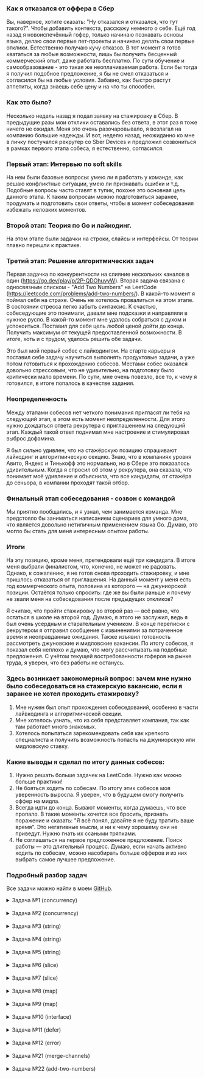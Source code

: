 ### Как я отказался от оффера в Сбер

Вы, наверное, хотите сказать: "Ну отказался и отказался, что тут такого?". Чтобы добавить контекста, расскажу немного о себе. Ещё год назад я новоиспечённый гофер, только начинаю познавать основы языка, делаю свои первые пет-проекты и начинаю делать свои первые отклики. Естественно получаю кучу отказов. В тот момент я готов хвататься за любые возможности, лишь бы получить бесценный коммерческий опыт, даже работать бесплатно. По сути обучение и самообразование - это такая же неоплачиваемая работа. Если бы тогда я получил подобное предложение, я бы не смел отказаться и согласился бы на любые условия. Забавно, как быстро растут аппетиты, когда знаешь себе цену и на что ты способен.

### Как это было?

Несколько недель назад я подал заявку на стажировку в Сбер. В предыдущие разы мои отклики оставались без ответа, в этот раз я тоже ничего не ожидал. Меня это очень разочаровывало, я возлагал на компанию большие надежды. И вот, неделю назад, неожиданно ко мне в личку постучался рекрутер со Sber Devices и предложил созвониться в рамках первого этапа собеса, я естественно, согласился.

### Первый этап: Интервью по soft skills
На нем были базовые вопросы: умею ли я работать у команде, как решаю конфликтные ситуации, умею ли признавать ошибки и т.д. Подобные вопросы часто ставят в тупик, похоже это основная цель данного этапа. К таким вопросам можно подготовиться заранее, продумать и подготовить свои ответы, чтобы в момент собеседования избежать неловких моментов.
 
### Второй этап: Теория по Go и лайкодинг. 
На этом этапе были задачки на строки, слайсы и интерфейсы. От теории плавно перешли к практике.

### Третий этап: Решение алгоритмических задач
Первая задачка по конкурентности на слияние нескольких каналов в один (https://go.dev/play/p/2P-QDOhuvyW). Вторая задача связана с односвязным списком - "Add Two Numbers" на LeetCode (https://leetcode.com/problems/add-two-numbers/). В какой-то момент я поймал себя на страхе. Очень не хотелось провалиться на этом этапе. В состоянии стресса легко забыть синтаксис. К счастью, собеседующие это понимали, давали мне подсказки и направляли в нужное русло. В какой-то момент мне удалось собраться с духом и успокоиться. Поставил для себя цель любой ценой дойти до конца. Получить максимум от текущей предоставленной возможности. В итоге, хоть и с трудом, удалось решить обе задачи.

Это был мой первый собес с лайкодингом. На старте карьеры я поставил себе задачу научиться выполнять продуктовые задачи, а уже потом готовиться к прохождению собесов. Местами собес оказался довольно стрессовым, что не удивительно, на подготовку было критически мало времени. По сути, мне очень повезло, все то, к чему я готовился, в итоге попалось в качестве задания.

### Неопределенность
Между этапами собесов нет четкого понимания пригласят ли тебя на следующий этап, в этом есть момент неопределенности. Для этого нужно дождаться ответа рекрутера с приглашением на следующий этап. Каждый такой ответ поднимал мне настроение и стимулировал выброс дофамина.

Я был сильно удивлен, что на стажёрскую позицию спрашивают лайкодинг и алгоритмическую секцию. Знаю, что в компаниях уровня Авито, Яндекс и Тинькофф это нормально, но в Сбере это показалось удивительным. Когда я спросил об этом у рекрутера, она сказала, что понимает моё удивление и объяснила, что все кандидаты, от стажёра до сеньора, в компании проходят такой отбор.

### Финальный этап собеседования - созвон с командой
Мы приятно пообщались, и я узнал, чем занимается команда. Мне предстояло бы заниматься написанием сценариев для умного дома, что является довольно нетипичным применением языка Go. Думаю, это могло бы стать для меня интересным опытом работы.

### Итоги
На эту позицию, кроме меня, претендовали ещё три кандидата. В итоге меня выбрали финалистом, что, конечно, не может не радовать. Однако, к сожалению, я не готов снова проходить стажировку, и мне пришлось отказаться от приглашения. На данный момент у меня есть год коммерческого опыта, половина из которого — на джуниорской позиции. Остаётся только спросить: где же вы были раньше и почему не звали меня на собеседования после предыдущих откликов?

Я считаю, что пройти стажировку во второй раз — всё равно, что остаться в школе на второй год. Думаю, я этого не заслужил, ведь я был очень усердным и старательным учеником. В конце переписки с рекрутером я отправил сообщение с извинениями за потраченное время и неоправданные ожидания. Также изъявил готовность рассмотреть джуновские и мидловские вакансии. По итогу собесов, я показал себя неплохо и думаю, что могу рассчитывать на подобные предложения. С учётом текущей востребованности гоферов на рынке труда, я уверен, что без работы не останусь.

### Здесь возникает закономерный вопрос: зачем мне нужно было собеседоваться на стажерскую вакансию, если я заранее не хотел проходить стажировку?
1. Мне нужен был опыт прохождения собеседований, особенно в части лайвкодинга и алгоритмической секции.
2. Мне хотелось узнать, что из себя представляет компания, так как там работает много знакомых.
3. Хотелось попытаться зарекомендовать себя как крепкого специалиста и получить возможность попасть на джуниорскую или мидловскую ставку.

### Какие выводы я сделал по итогу данных собесов:
1. Нужно решать больше задачек на LeetCode. Нужно как можно больше практики!
2. Не бояться ходить по собесам. По итогу этих собесов моя уверенность выросла. Я уверен, что в будущем смогу получить оффер на мидла.
3. Всегда идти до конца. Бывают моменты, когда думаешь, что все пропало. В такие моменты хочется все бросить, признать поражение и сказать: "Я всё понял, давайте я не буду тратить ваше время". Это негативные мысли, и ни к чему хорошему они не приведут. Нужно гнать их ссаными тряпками.
4. Не соглашаться на первое предложенное предложение. Поиск работы — это длительный процесс. Думаю, если начать активно ходить по собесам, можно насобирать больше офферов и из них выбрать самое лучшее предложение.

### Подробный разбор задач

Все задачи можно найти в моем [GitHub](https://github.com/alivewel/sber-tasks).

<details>
<summary>Задача №1 (concurrency)</summary>

### Что выведет программа?

```go
func main() {
	for _, val := range []int{1, 2, 3} {
		go println(val)
	}
}
```

### Отсутствие вывода

Программа не выводит ничего на экран. Это происходит потому, что основная горутина `main` завершается раньше, чем горутины успевают выполнить `println`. В результате, программа завершает работу, не дождавшись завершения всех запущенных горутин.

### Использование `WaitGroup`

Чтобы гарантировать, что все горутины завершат выполнение, прежде чем программа выйдет, необходимо использовать примитив синхронизации `sync.WaitGroup`. Этот механизм позволяет основной горутине `main` ожидать завершения всех запущенных горутин.

### Захват переменной в замыкании

В зависимости от версии Go, необходимость добавления новой переменной для захвата значения в замыкании может изменяться. Начиная с версии 1.22, дополнительная переменная не обязательна, так как компилятор Go сам обрабатывает захват переменных в контексте горутин.

### Решение

```go
func main() {
	wg := sync.WaitGroup{}
	for _, val := range []int{1, 2, 3} {
		wg.Add(1)
		go func(num int) {
			defer wg.Done()
			println(num)
		}(val)
	}
	wg.Wait()
}
```

</details>
<br>


<details>
<summary>Задача №2 (concurrency)</summary>

### Что выведет программа?

```go
func main() {
	ch := make(chan string)
	close(ch)
	go func() {
		text := <-ch
		println("Hello, ", text)
	}()
	runtime.GC()
}
```

### Вывод программы

Программа выведет: `Hello, `. Это происходит из-за того, что из закрытого канала читается zero value (пустая строка для типа `string`), которая и будет выведена.

### Что происходит в программе?

1. **Создание канала**: Программа создает канал для строк: `ch := make(chan string)`.
   
2. **Закрытие канала**: На следующей строке канал закрывается с помощью `close(ch)`. Закрытие канала предотвращает запись в него, но чтение все еще возможно.

3. **Горутина**: Запускается горутина, которая читает из канала. Поскольку канал закрыт, операция чтения возвращает zero value для типа `string` — пустую строку. Это значение используется в `println`, формируя вывод `Hello, `.

4. **Использование `runtime.GC()`**: Вызывается сборщик мусора `runtime.GC()`, который служит для того, чтобы дать время горутине завершить выполнение.


</details>
<br>

<details>
<summary>Задача №3 (string)</summary>

### Что выведет программа?

```go
func main() {
	println(f())
}

func f() string {
	s := "Test"
	s[0] = 'R'
	return s
}
```

### Вывод программы

Попытка изменить строку `s` с помощью `s[0] = 'R'` вызовет ошибку компиляции. Это связано с тем, что строки в Go являются неизменяемым (immutable) типом данных. Прямое изменение символов строки недопустимо.

### Доработка программы

Чтобы программа корректно работала необходимо изменить подход к изменению строки. Поскольку строки в Go являются неизменяемыми (immutable), требуется преобразовать строку в массив байтов, внести необходимые изменения, а затем преобразовать массив обратно в строку.

### Решение

```go
func main() {
	println(f())
}

func f() string {
	s := "Test"
	b := []byte(s) // Преобразуем строку в срез байтов
	b[0] = 'R'     // Изменяем первый байт
	return string(b) // Преобразуем обратно в строку
}
```

</details>
<br>

<details>
<summary>Задача №4 (string)</summary>

### Как посчитать количество символов в строке?

```go
func main() {
	str := "Привет!"
	charCount := 0
	// посчитать кол-во символов в строке
	if charCount == 7 {
		println("Success!")
	}
}
```

#### Подсчет символов №1

Самый простой способ подсчитать количество символов в строке — это пройтись по ней в цикле и инкрементировать счетчик с каждой итерацией. Это позволяет корректно учитывать символы, которые занимают более одного байта.

### Решение №1

```go
func main() {
	str := "Привет!"
	charCount := 0

	// Посчитать количество символов в строке
	for range str {
		charCount++
	}

	if charCount == 7 {
		println("Success!")
	}
}
```

#### Подсчет символов №2

Преобразовав строку в срез рун с помощью []rune(str), мы можем работать с каждым символом как с отдельной Unicode-кодовой точкой, и функция len() затем возвращает количество рун, что соответствует количеству символов в строке.

### Решение №2

```go
func main() {
	str := "Привет!"
	charCount := 0

	// Посчитать количество символов в строке
	charCount = len([]rune(str)) // Преобразуем строку в срез рун и берем его длину

	if charCount == 7 {
		println("Success!")
	}
}
```


#### Почему нельзя использовать `len(str)`?

Если использовать `len(str)`, то вы получите количество байт в строке, а не количество символов. В данном случае строка `"Привет!"` содержит русские символы, которые занимают 2 байта каждый. Поэтому `len(str)` вернет 13, а не 7.

### Что такое руна? Какой размер она имеет?

- **Руна (rune)** — это тип данных в Go, представляющий собой Unicode-кодовую точку. По сути, руна — это просто `int32`, который используется для обозначения символов Unicode.
- **Размер руны**: Руна в Go имеет размер 4 байта (32 бита). Это позволяет ей хранить любую Unicode-кодовую точку, так как диапазон Unicode охватывает значения от 0 до 0x10FFFF, что помещается в 32-битное целое число.


</details>
<br>

<details>
<summary>Задача №5 (string)</summary>

### Что выведет программа?

```go
func main() {
	str := "Привет"
	for i := range str {
		println(i)
	}
}
```

### Вывод программы

Программа выведет следующие индексы:

```
0
2
4
6
8
10
```

Эти индексы появляются потому, что русские буквы в кодировке UTF-8 кодируются двумя байтами. В цикле `for i := range str`, переменная `i` представляет собой байтовый индекс каждого символа в строке.


</details>
<br>

<details>
<summary>Задача №6 (slice)</summary>

### Что такое слайс? Почему он так называется?

Слайс - динамически расширяемый массив, который может расширятся с помощью функции append.

#### Структура слайса

```go
type SliceHeader struct {
    Data uintptr
    Len  int
    Cap  int
}
```


- **Pointer**: `*array` — базовый массив.
  - Ссылка указывает на первый элемент массива.
  - Последний используемый элемент определяется с помощью `Length`.

- **Length**: `int`
  - Это количество элементов, которые мы "отщипываем" от базового массива.

- **Capacity**: `int`
  - Это количество элементов, которые могут поместиться в базовый массив, учитывая, что первый элемент слайса не обязательно совпадает с первым элементом массива.
  - Например, если размер массива 10, но мы начинаем использовать его с 5-го элемента, то `capacity` будет 5.

### Как работает функция append?

1. **Для слайсов до 256 элементов:**
   - Емкость увеличивается в два раза. Это позволяет эффективно управлять памятью и минимизировать количество операций по перераспределению памяти.

2. **Для слайсов более 256 элементов:**
   - Емкость увеличивается по формуле: 
     ![increase_capasity](images/increase_capasity.png)
   - Здесь константа равна 256. Этот подход позволяет более плавно увеличивать емкость, что особенно важно для больших слайсов, чтобы избежать резкого увеличения использования памяти.


### Что выведет программа?

```go
func main() {
	slice := make([]int, 0, 1000)
	slice = append(slice, 1, 2, 3)
	fmt.Println(slice)     // ???
	process(slice)
	fmt.Println(slice)     // ???
	fmt.Println(slice[:6]) // ???
}

func process(slice []int) {
	for index := range slice {
		slice[index] = 0
	}
}
```

### Вывод программы

1. **Первый вывод: `fmt.Println(slice)`**  
   - Вывод: `[1 2 3]`
   - Изначально в слайс добавляются элементы 1, 2 и 3.

2. **Второй вывод: `fmt.Println(slice)` после `process(slice)`**  
   - Вывод: `[0 0 0]`
   - Функция `process(slice)` заменяет каждый элемент слайса на 0, изменяя его на месте.

3. **Третий вывод: `fmt.Println(slice[:6])`**  
   - Вывод: `[0 0 0 0 0 0]`
   - Слайс изначально создан с длиной 0 и емкостью 1000, поэтому `slice[:6]` имеет доступ к первым шести элементам подлежащего массива. Так как `process(slice)` изменяет только первые три элемента, остальные элементы остаются нулевыми, и выводится `[0 0 0 0 0 0]`.


</details>
<br>

<details>
<summary>Задача №7 (slice)</summary>

### Что выведет программа?

```go
func main() {
	slice := make([]int, 0, 1000)
	slice = append(slice, 1, 2, 3)
	fmt.Println(slice)     // ???
	process(slice)
	fmt.Println(slice)     // ???
	fmt.Println(slice[:6]) // ???
}

func process(slice []int) {
	slice = append(slice, 4, 5, 6)
}
```

### Вывод программы

1. **Первый вывод: `fmt.Println(slice)`**  
   - Вывод: `[1 2 3]`
   - Изначально в слайс добавляются элементы 1, 2 и 3.

2. **Второй вывод: `fmt.Println(slice)` после `process(slice)`**  
   - Вывод: `[1 2 3]`
   - В функции process(slice) создается новый слайс с добавлением элементов 4, 5 и 6. Однако это изменение не влияет на оригинальный слайс в main, так как слайсы передаются по значению, где копируются длина и емкость, но базовый массив передается по указателю. Поэтому при выходе из функции process длина оригинального слайса остается прежней.

3. **Третий вывод: `fmt.Println(slice[:6])`**  
   - Вывод: `[1 2 3 4 5 6]`
   - Функция `process(slice)` изменяет оригинальный слайс, добавленные элементы 4, 5 и 6 все же записываются в подлежащий массив, так как у слайса достаточно емкости (1000). Указав явно длину `slice[:6]` мы можем включить эти элементы в вывод.

</details>
<br>

<details>
<summary>Задача №8 (map)</summary>

### Что такое мапа в го?

Мапа - это структура данных, которая содержит в себе пару ключ и значение.
Под капотом в ней хеш-таблица, которая позволяет нам обращаться по ключу за константное время.

Изначально создается мапа с 8 бакетами.
Бакет - структура данных, в которой хранится ключи и значения в мапе. Данные внутри бакета хранятся в виде массива, в одном бакете может быть до 8 элементов. Если все аллоцированые бакеты в среднем заполнены на 6,5, то начинается эвакуация данных.
Важное свойство для ключа - он должен быть comparable (сравнимый).
Нельзя взять указатель на элемент мапы как раз по причине эвакуации данных. Бакеты нужно для равномерного распределения данных.

#### Структура map
1) count - размер мапы
2) B - log_2 (логарифм) количества бакетов. Для 8 бакетов B=3, для 16 B=4 и так далее.
3) hash0     uint32 // seed для хэш-функции, генерируется при создании мапы. нужен для рандомизации хэш-функции
4) buckets    unsafe.Pointer // ссылка на массив из 2^B бакетов; nil, если count==0
5) oldbuckets unsafe.Pointer // ссылка на массив предыдущих бакетов. в процессе роста мапы здесь будет массив старых бакетов, откуда потихоньку будут переноситься значения в новые бакеты.

#### Переполнение бакета.
При переполнении бакета создается новый бакет и ссылка не него сохраняется в старом бакете. Ситуация переполнения бакета очень нежелательна.
Цифра 6.5 взято не случайно - это "идеальное" сочетание между переполнением и необходимым выделением памяти.
Похоже при этом эвакуация данных не происходит, просто создается еще один новый бакет. Этот процесс не быстрый, память выделяется, но она не инициализируется сразу. Если бы мы переносили данные сразу, после того, как выделили память, то некоторые операции внезапно начали бы работать медленно. Поэтому операции переноса выполняются в те моменты, когда мы выполняем операции сохранения или удаления ключей из мапы, это выполняется инкрементально. В ходе этого процесса данные равномерно распределяются по новым бакетам. Мы избежали пауз в выполнении операций, но теперь эти операции будут работать медленнее, потому что в момент эвакуации нужно будет смотреть в старые и в новые бакеты. Единственный способ избежать этих проблем выделять память для мапы под нужный размер заранее.

#### Эвакуация
Из-за эвакуации мы не можем взять указатель под элемент мапы. Компилятор не дает этого сделать. Потому что, если мы и возьмем указатель на элемент мапы, то после эвакуации данных указатель уже будет неактуальным - данные уже будут лежать в другом бакете и в другой ячейке памяти.

Эвакуация данных из бакета
Создается новый список бакетов, который будет в 2 раза больше чем предыдущий. И данные из старых бакетов будут скопированы в новые.

Эвакуация - процесс реорганизации и перераспределения элементов из старых корзин в новые корзины при расширении хеш-таблицы. Она происходит, когда количество элементов в map превышает определенный порог, происходит увеличение числа корзин, чтобы уменьшить вероятность коллизий и сохранить эффективность операций вставки, удаления и поиска. При увеличении 
Эвакуация происходит не сразу, только при чтении или записи к ним.
Эвакуация происходит через воркеры.

Записывать значения в неинициализированную мапу нельзя, будет паника.
Читать значения из неинициализированную мапу можно, получим zero-value.

### У нас есть хеш-функция, которая возвращает нам какой-то хеш. Хеш представляет из себя значение числа int64. Бакетов у нас меньше? Как вычислить в какой бакет положить пару ключ-значение?

Мы берем остаток от деления от количества бакетов.

### Что выведет программа?

```go
func main() {
	var m map[string]struct{}
	for k := range m {
		println(k)
	}
	println("end!")
}
```

Поскольку карта пуста и не содержит элементов для итерации, единственным выводом будет `"end!"`.

</details>
<br>

<details>
<summary>Задача №9 (map)</summary>

### У нас есть 2 функции для вычисления хеша. Нужно вставить в мапу всего лишь 10 элементов.
### Какая функция для вычисления хеша больше подходит для этой цели? Какие плюсы и минусы каждой функции?

```go
func hash1() int {
	return randomInt(100)
}

func hash2() int {
	return 1
}
```

Функция `hash1` каждый раз возвращает случайный хеш. Это обеспечивает равномерное распредление по бакетам при вставке элементов в мапу. Только при чтении мы уже не сможем обратиться в тот бакет, в который положили наше значение, потому что хэш-функция вернет другое значение. Здесь происходит нарушение детерменированности и предскауемости хэш-функции.

Функция `hash2` всегда возвращает единицу. Это значит, что в мапе у нас будет 10 элементов, которые будут иметь одинаковые хеши, будет возникать большое количество коллизий. Все элементы мапы будут хранится в одном бакете. С такой функцией вычисления мапы мы получаем массив. Сложность получения элементов в худшем случае будет O(n). Функция `hash2` в отличии от `hash1` детерминированна, что является плюсом.

### Что такое коллизия?

Коллизия — это ситуация при которой два разных входных элемента (ключа) дают одинаковое хеш-значение. При этом оба ключа будут помещены в один и тот же бакет в хеш-таблице. Существуют несколько методов решения коллизий. Чаще всего на собеседованиях упомниваются два нижеуказанных метода.

### Какие методы используются для решения коллизий и какой метод используется в го?

Методы решения коллизий:

#### 1. Метод открытой адресации.

![open_addressing_method](images/open_addressing_method.png)

Элементы мапы хранятся в массиве. При коллизии происходит поиск следующей свободной ячейки и вставка в нее элемента.

#### 2. Метод цепочек (применяется в го).

![chain_method](images/chain_method.png)

В ячейках массива хранятся не элементы мапы, а указатели на связный список, который хранит все элементы с одинаковым хешем. В случае коллизии новый элемент добавляется в этот список.

![plus_and_minus](images/plus_and_minus.png)

</details>
<br>

<details>
<summary>Задача №10 (interface)</summary>

### Что такое интерфейсы в го?

Интерфейсы — (контракт) это инструменты для определения наборов действий и поведения. Они позволяют объектам опираться на абстракции, а не фактические реализации других объектов.

В структуре itab хранится тип интерфейса и методы, которые должна описывать структура, чтобы реализовывать интерфейс:

```go
type iface struct {  
    tab  *itab             // это указатель на Interface Table или itable - структуру, которая хранит список методов, используемых для удовлетворения интерфейса.
    data unsafe.Pointer    // указатель на тип данных  
}  
```

Интерфейсы широко используются при тестировании.

Где необходимо объявлять интерфейс? Там где мы его используем? Или там где мы его реализуем?

Интерфейсы:
1. Описываются там, где используется.
2. Должны содержать только то, что используется

### Что выведет программа?

```go
func main() {
	var ptr *struct{}
	var iface interface{}
	iface = ptr
	if iface == nil {
		println("It's nil!")
	}
} 
```

Ничего не распечается потому что `interface != nil`, в нем хранится информация о типе данных (`struct{}` - пустая структура).
Если убрать присвоение `iface = ptr`, то интерфейс станет равным `nil`.


</details>
<br>

<details>
<summary>Задача №11 (defer)</summary>

### Что такое defer?

Ключевое слово `defer` позволяет отложить выполнение функции до конца текущей функции. Это полезно для выполнения операций очистки, таких как закрытие файлов или освобождение ресурсов, независимо от того, как функция завершилась (нормально или с ошибкой).

Если в функции несколько отложенных вызовов, они будут выполнены в обратном порядке их объявления (стековый порядок).

### Что и почему напечатает программа?

```go
func f1() int {
    x := 1
    defer func() {
        x += 1
    }()
    return x
}
```

```go
func f2() (x int) {
    x = 1
    defer func() {
        x += 1
    }()
    return x
}
```

В функции `f1` переменная `x` является локальной. defer изменяет `x` после того, как выполняется `return x`. Однако, поскольку `x` является локальной переменной и не участвует в процессе возврата, возвращаемое значение равно значению `x` на момент выполнения `return`. Функция `f1` возвращает `1`.

В `f2` функции переменная `x` является именованной возвращаемой переменной. defer изменяет `x` после того, как выполняется `return`, но до того, как функция фактически вернет значение. Это происходит потому, что именованная возвращаемая переменная `x` участвует в процессе возврата. Функция `f2` возвращает `2`.

</details>
<br>

<details>
<summary>Задача №12 (error)</summary>

### Реализовать функцию, которая возвращает ошибку, не используя импорт других библиотек

```go
type myError struct {}

func (e *myError) Error() string {
	return "my error"
}

func handle() error {
	return &myError{}
}

func main() {
	err := handle()
	if err != nil {
		println(err.Error())
	}
}
```

1. Создаем собственную структуру ошибки `myError`.
2. Реализуем интерфейс `error` с помощью метода `Error()`, который возвращает `string`. Это необходимо, чтобы `myError` удовлетворял интерфейсу `error`, который требует удовлетворения единственного метода `Error()`, который возвращает `string`.
3. Функция `handle()` имитирует работу обычной функции, которая возвращает ошибку. Она возвращает указатель на экземпляр `myError`. Поскольку `myError` реализует интерфейс `error`, функция `handle()` возвращает значение типа `error`.
4. В `main`, происходит вызов функции `handle()` точно также, как мы обычно вызываем любую другую функцию с возвратом ошибки. После проверки на `nil`, мы распечатываем ошибку. В нашем случае, у нас всегда ошибка не равна `nil`, и мы распечатываем `my error`.


</details>
<br>

<details>
<summary>Задача №21 (merge-channels)</summary>

### Задача на слияние каналов

В этой задаче требуется написать функцию, которая объединяет несколько входных каналов в один выходной канал. 

```go
const N = 5

func main() {
	in := make([]chan int, 0)
	for i := 0; i < N; i++ {
		in = append(in, make(chan int))
	}

	wg := sync.WaitGroup{}

	wg.Add(1)
	go func() {
		cc := make([]<-chan int, 0)
		for _, c := range in {
			cc = append(cc, c)
		}
		for v := range merge(cc...) {
			fmt.Println(v)
		}
		wg.Done()
	}()

	wg.Add(1)
	go func() {
		for i := 0; i < 20; i++ {
			in[i%N] <- i
		}
		for _, c := range in {
			close(c)
		}
		wg.Done()
	}()

	wg.Wait()
}

func merge(in ...<-chan int) <-chan int {
	// Let's do a better solution
	return nil
}
```

### Что происходит в функции main?

Мы создаем несколько каналов, отправляем в них данные и затем объединяем их в один канал, из которого читаем и выводим данные.

1. **Создание каналов**: Мы создаем `N` каналов и добавляем их в срез `in`.

2. **Горутина для слияния**: В первой горутине мы создаем срез `cc` из каналов и передаем его в функцию `merge`, которая объединяет все каналы в один. Результат выводится в консоль.

3. **Горутина для отправки данных**: Во второй горутине мы отправляем числа от 0 до 19 в каналы, распределяя их по модулю `N`. После этого все каналы закрываются.

4. **Функция `merge`**: Эта функция принимает произвольное количество каналов, запускает горутину для каждого из них, которая читает данные и отправляет их в общий выходной канал `out`. После завершения всех горутин `out` закрывается.

### Решение

```go
func merge(in ...<-chan int) <-chan int {
	out := make(chan int)
	wg := &sync.WaitGroup{}
	for _, val := range in {
		wg.Add(1)
		go func(ch <-chan int) {
			defer wg.Done()
			for value := range ch {
				out <- value
			}
		}(val)
	}

	go func() {
		wg.Wait()
		close(out)
	}()
	return out
}
```

Функция `merge` принимает несколько каналов `in` и объединяет их в один выходной канал `out`.

1. **Создание выходного канала**:
   Создается канал `out`, в который будут отправляться данные из всех входных каналов.

2. **Создание группы ожидания**:
   `sync.WaitGroup` используется для ожидания завершения всех горутин, которые читают из входных каналов.

3. **Запуск горутин для каждого канала**:
   - Для каждого канала `val` из `in`, функция добавляет единицу в группу ожидания с `wg.Add(1)`.
   - Запускается горутина, которая:
     - Считывает данные из канала `ch`.
     - Отправляет каждое считанное значение в канал `out`.
     - После завершения чтения из канала, вызывает `defer wg.Done()` для уменьшения счетчика группы ожидания.

4. **Закрытие выходного канала**:
   - Запускается дополнительная горутина, которая ждет завершения всех горутин (с помощью `wg.Wait()`).
   - После завершения всех горутин, `out` закрывается. Это сигнализирует о том, что больше данных не будет отправлено в канал, и позволяет потребителю завершить чтение корректно.

5. **Возврат выходного канала**:
   - Возвращает канал `out`, который теперь объединяет данные из всех входных каналов.

</details>
<br>

<details>
<summary>Задача №22 (add-two-numbers)</summary>

### Задача из leetcode под названием "Add Two Numbers".

Здесь на вход приходят 2 неотрицательных числа в виде связного списка. Цифры хранятся в обратном порядке. Необходимо сложить 2 числа и вернуть результат в виде связного списка.

### Решение

В решении мы имитируем сложение числа в столбик. Проходимся по разрядам, складываем числа и, если полученное число больше 9, записываем оставшуюся часть в остаток `carry`. В цикле проходимся до тех пор пока у нас есть остаток или есть узлы в списках `a` и `b`. Результат возвращается в виде `head.Next`, потому что первый узел фиктивный и в нем хранится zero value - `0`, его мы пропускаем.

```go
func addTwoNumbers(a, b *ListNode) *ListNode {
	res := &ListNode{}
	head := res
	sum, carry := 0, 0
	for a != nil || b != nil || carry != 0 {
		sum = carry
		if a != nil {
			sum += a.Val
			a = a.Next
		}
		if b != nil {
			sum += b.Val
			b = b.Next
		}
		carry = sum / 10
		res.Next = &ListNode{sum % 10, nil}
		res = res.Next
	}

	return head.Next
}
```

</details>
<br>
